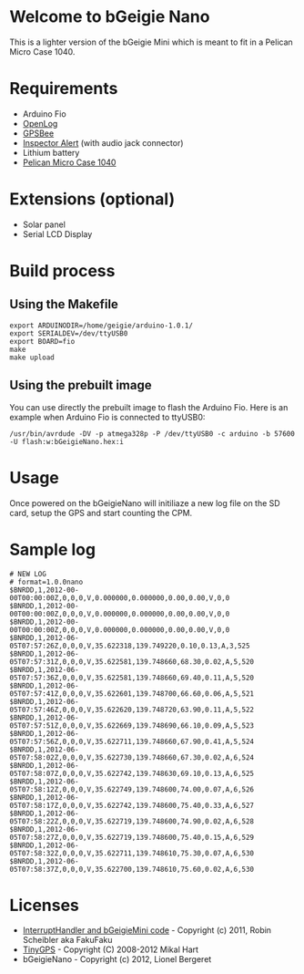 # Welcome to bGeigie Nano

This is a lighter version of the bGeigie Mini which is meant to fit in a Pelican Micro Case 1040.

# Requirements
* Arduino Fio
* [OpenLog][1]
* [GPSBee][2]
* [Inspector Alert][3] (with audio jack connector)
* Lithium battery
* [Pelican Micro Case 1040][4]

# Extensions (optional)
* Solar panel
* Serial LCD Display

# Build process
## Using the Makefile
    export ARDUINODIR=/home/geigie/arduino-1.0.1/
    export SERIALDEV=/dev/ttyUSB0
    export BOARD=fio
    make
    make upload

## Using the prebuilt image
You can use directly the prebuilt image to flash the Arduino Fio. Here is an example when Arduino Fio is connected to ttyUSB0:

    /usr/bin/avrdude -DV -p atmega328p -P /dev/ttyUSB0 -c arduino -b 57600 -U flash:w:bGeigieNano.hex:i

# Usage
Once powered on the bGeigieNano will initiliaze a new log file on the SD card, setup the GPS and start counting the CPM.

# Sample log

    # NEW LOG
    # format=1.0.0nano
    $BNRDD,1,2012-00-00T00:00:00Z,0,0,0,V,0.000000,0.000000,0.00,0.00,V,0,0
    $BNRDD,1,2012-00-00T00:00:00Z,0,0,0,V,0.000000,0.000000,0.00,0.00,V,0,0
    $BNRDD,1,2012-00-00T00:00:00Z,0,0,0,V,0.000000,0.000000,0.00,0.00,V,0,0
    $BNRDD,1,2012-06-05T07:57:26Z,0,0,0,V,35.622318,139.749220,0.10,0.13,A,3,525
    $BNRDD,1,2012-06-05T07:57:31Z,0,0,0,V,35.622581,139.748660,68.30,0.02,A,5,520
    $BNRDD,1,2012-06-05T07:57:36Z,0,0,0,V,35.622581,139.748660,69.40,0.11,A,5,520
    $BNRDD,1,2012-06-05T07:57:41Z,0,0,0,V,35.622601,139.748700,66.60,0.06,A,5,521
    $BNRDD,1,2012-06-05T07:57:46Z,0,0,0,V,35.622620,139.748720,63.90,0.11,A,5,522
    $BNRDD,1,2012-06-05T07:57:51Z,0,0,0,V,35.622669,139.748690,66.10,0.09,A,5,523
    $BNRDD,1,2012-06-05T07:57:56Z,0,0,0,V,35.622711,139.748660,67.90,0.41,A,5,524
    $BNRDD,1,2012-06-05T07:58:02Z,0,0,0,V,35.622730,139.748660,67.30,0.02,A,6,524
    $BNRDD,1,2012-06-05T07:58:07Z,0,0,0,V,35.622742,139.748630,69.10,0.13,A,6,525
    $BNRDD,1,2012-06-05T07:58:12Z,0,0,0,V,35.622749,139.748600,74.00,0.07,A,6,526
    $BNRDD,1,2012-06-05T07:58:17Z,0,0,0,V,35.622742,139.748600,75.40,0.33,A,6,527
    $BNRDD,1,2012-06-05T07:58:22Z,0,0,0,V,35.622719,139.748600,74.90,0.02,A,6,528
    $BNRDD,1,2012-06-05T07:58:27Z,0,0,0,V,35.622719,139.748600,75.40,0.15,A,6,529
    $BNRDD,1,2012-06-05T07:58:32Z,0,0,0,V,35.622711,139.748610,75.30,0.07,A,6,530
    $BNRDD,1,2012-06-05T07:58:37Z,0,0,0,V,35.622700,139.748610,75.60,0.02,A,6,530

# Licenses
 * [InterruptHandler and bGeigieMini code][5] - Copyright (c) 2011, Robin Scheibler aka FakuFaku
 * [TinyGPS][6] - Copyright (C) 2008-2012 Mikal Hart
 * bGeigieNano - Copyright (c) 2012, Lionel Bergeret


  [1]: https://github.com/sparkfun/OpenLog "OpenLog"
  [2]: http://www.seeedstudio.com/wiki/GPS_Bee_kit_%28with_Mini_Embedded_Antenna%29 "GPSBee"
  [3]: http://medcom.com/products/inspector-alert "Inspector Alert"
  [4]: http://pelican.com/cases_detail.php?Case=1040 "Pelican Micro Case 1040"
  [5]: https://github.com/fakufaku/SafecastBGeigie-firmware "SafecastBGeigie-firmware"
  [6]: http://arduiniana.org/libraries/tinygps/ "TinyGPS"
